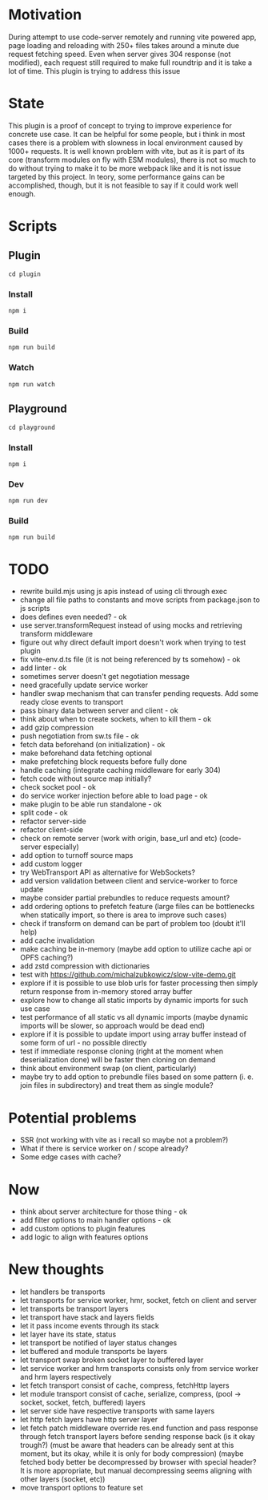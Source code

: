 # Motivation

During attempt to use code-server remotely and running vite powered app, page loading and reloading with 250+ files takes around a minute due request fetching speed. Even when server gives 304 response (not modified), each request still required to make full roundtrip and it is take a lot of time. This plugin is trying to address this issue

# State

This plugin is a proof of concept to trying to improve experience for concrete use case. It can be helpful for some people, but i think in most cases there is a problem with slowness in local environment caused by 1000+ requests. It is well known problem with vite, but as it is part of its core (transform modules on fly with ESM modules), there is not so much to do without trying to make it to be more webpack like and it is not issue targeted by this project. In teory, some performance gains can be accomplished, though, but it is not feasible to say if it could work well enough.

# Scripts

## Plugin
```
cd plugin
```

### Install
```
npm i
```

### Build
```
npm run build
```

### Watch
```
npm run watch
```

## Playground
```
cd playground
```

### Install
```
npm i
```

### Dev
```
npm run dev
```

### Build
```
npm run build
```

# TODO

-   rewrite build.mjs using js apis instead of using cli through exec
-   change all file paths to constants and move scripts from package.json to js scripts
-   does defines even needed? - ok
-   use server.transformRequest instead of using mocks and retrieving transform middleware
-   figure out why direct default import doesn't work when trying to test plugin
-   fix vite-env.d.ts file (it is not being referenced by ts somehow) - ok
-   add linter - ok
-   sometimes server doesn't get negotiation message
-   need gracefully update service worker
-   handler swap mechanism that can transfer pending requests. Add some ready close events to transport
-   pass binary data between server and client - ok
-   think about when to create sockets, when to kill them - ok
-   add gzip compression
-   push negotiation from sw.ts file - ok
-   fetch data beforehand (on initialization) - ok
-   make beforehand data fetching optional
-   make prefetching block requests before fully done
-   handle caching (integrate caching middleware for early 304)
-   fetch code without source map initially?
-   check socket pool - ok
-   do service worker injection before able to load page - ok
-   make plugin to be able run standalone - ok
-   split code - ok
-   refactor server-side
-   refactor client-side
-   check on remote server (work with origin, base_url and etc) (code-server especially)
-   add option to turnoff source maps
-   add custom logger
-   try WebTransport API as alternative for WebSockets?
-   add version validation between client and service-worker to force update
-   maybe consider partial prebundles to reduce requests amount?
-   add ordering options to prefetch feature (large files can be bottlenecks when statically import, so there is area to improve such cases)
-   check if transform on demand can be part of problem too (doubt it'll help)
-   add cache invalidation
-   make caching be in-memory (maybe add option to utilize cache api or OPFS caching?)
-   add zstd compression with dictionaries
-   test with https://github.com/michalzubkowicz/slow-vite-demo.git
-   explore if it is possible to use blob urls for faster processing then simply return response from in-memory stored array buffer
-   explore how to change all static imports by dynamic imports for such use case
-   test performance of all static vs all dynamic imports (maybe dynamic imports will be slower, so approach would be dead end)
-   explore if it is possible to update import using array buffer instead of some form of url - no possible directly
-   test if immediate response cloning (right at the moment when deserialization done) will be faster then cloning on demand
-   think about environment swap (on client, particularly)
-   maybe try to add option to prebundle files based on some pattern (i. e. join files in subdirectory) and treat them as single module?

# Potential problems

-   SSR (not working with vite as i recall so maybe not a problem?)
-   What if there is service worker on / scope already?
-   Some edge cases with cache?

# Now

-   think about server architecture for those thing - ok
-   add filter options to main handler options - ok
-   add custom options to plugin features
-   add logic to align with features options

# New thoughts

-   let handlers be transports
-   let transports for service worker, hmr, socket, fetch on client and server
-   let transports be transport layers
-   let transport have stack and layers fields
-   let it pass income events through its stack
-   let layer have its state, status
-   let transport be notified of layer status changes
-   let buffered and module transports be layers
-   let transport swap broken socket layer to buffered layer
-   let service worker and hrm transports consists only from service worker and hrm layers respectively
-   let fetch transport consist of cache, compress, fetchHttp layers
-   let module transport consist of cache, serialize, compress, (pool -> socket, socket, fetch, buffered) layers
-   let server side have respective transports with same layers
-   let http fetch layers have http server layer
-   let fetch patch middleware override res.end function and pass response through fetch transport layers before sending response back (is it okay trough?) (must be aware that headers can be already sent at this moment, but its okay, while it is only for body compression) (maybe fetched body better be decompressed by browser with special header? It is more appropriate, but manual decompressing seems aligning with other layers (socket, etc))
-   move transport options to feature set
